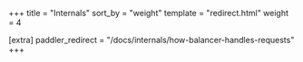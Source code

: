+++
title = "Internals"
sort_by = "weight"
template = "redirect.html"
weight = 4

[extra]
paddler_redirect = "/docs/internals/how-balancer-handles-requests"
+++
